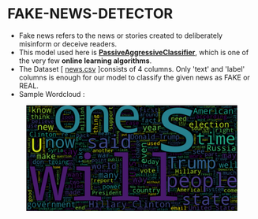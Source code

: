 # FAKE-NEWS-DETECTOR
- Fake news refers to the news or stories created to deliberately misinform or deceive readers.
- This model used here is <a href="https://www.geeksforgeeks.org/passive-aggressive-classifiers/"><b>PassiveAggressiveClassifier</b></a>, which is one of the very few <b>online learning algorithms</b>.
- The Dataset [ <a href="https://github.com/NAVANEETHELITE/FAKE-NEWS-DETECTOR/blob/master/news.csv">news.csv</a> ]consists of 4 columns. Only 'text' and 'label' columns is enough for our model to classify the given news as FAKE or REAL.
- Sample Wordcloud :
<p align="center">
  <img src="https://github.com/NAVANEETHELITE/FAKE-NEWS-DETECTOR/blob/master/wordcloud.png" width="85%" title="WordCloud" alt="WordCloud for Fake News">
</p>
